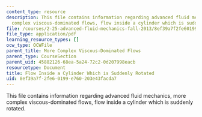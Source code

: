 ```yaml
---
content_type: resource
description: This file contains information regarding advanced fluid mechanics, more
  complex viscous-dominated flows, flow inside a cylinder which is suddenly rotated.
file: /courses/2-25-advanced-fluid-mechanics-fall-2013/8ef39a7f2fe60199e760203e43facda7_MIT2_25F13_FlowRotated.pdf
file_type: application/pdf
learning_resource_types: []
ocw_type: OCWFile
parent_title: More Complex Viscous-Dominated Flows
parent_type: CourseSection
parent_uid: 45882126-68ea-5a24-72c2-0d207998eacb
resourcetype: Document
title: Flow Inside a Cylinder Which is Suddenly Rotated
uid: 8ef39a7f-2fe6-0199-e760-203e43facda7
---
```

This file contains information regarding advanced fluid mechanics, more complex viscous-dominated flows, flow inside a cylinder which is suddenly rotated.


